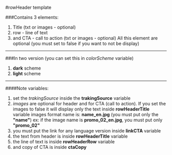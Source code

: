 #rowHeader template

###Contains 3 elements:

1. Title (txt or images - optional)
2. row - line of text
3. and CTA - call to action (txt or images - optional)
All this element are optional (you must set to false if you want to not be display)

---
###In two version (you can set this in *colorScheme* variable)

1. **dark** scheme
2. **light** scheme

---
####Note variables:

1. set the *trakingSource* inside the **trakingSource** variable
2. *images* are optional for header and for CTA (call to action). If you set the images to false it will display only the text inside **rowHeaderTitle** variable
	images format name is:
		**name_en.jpg** (you must put only the **"name"**)
		ex: if the image name is **promo_02_en.jpg**, you must put only **"promo_02"**
3. you must put the link for any language version inside **linkCTA** variable
4. the text from header is inside **rowHeaderTitle** variable
5. the line of text is inside **rowHeaderRow** variable
6. and copy of CTA is inside **ctaCopy**
